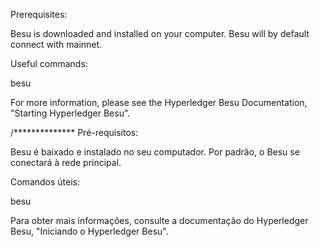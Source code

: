 Prerequisites:

Besu is downloaded and installed on your computer. Besu will by default connect with mainnet.

Useful commands:

besu

For more information, please see the Hyperledger Besu Documentation, "Starting Hyperledger Besu".

/**************
Pré-requisitos:

Besu é baixado e instalado no seu computador. Por padrão, o Besu se conectará à rede principal.

Comandos úteis:

besu

Para obter mais informações, consulte a documentação do Hyperledger Besu, "Iniciando o Hyperledger Besu".